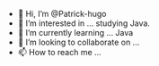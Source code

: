 - 👋 Hi, I’m @Patrick-hugo
- 👀 I’m interested in ... studying Java.
- 🌱 I’m currently learning ... Java  
- 💞️ I’m looking to collaborate on ... 
- 📫 How to reach me ...

<!---
Patrick-hugo/Patrick-hugo is a ✨ special ✨ repository because its `README.md` (this file) appears on your GitHub profile.
You can click the Preview link to take a look at your changes.
--->
